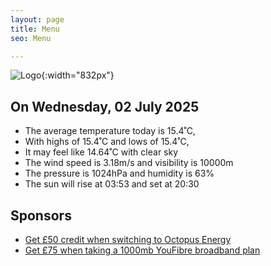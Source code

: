 ```yaml
---
layout: page
title: Menu
seo: Menu

---
```


![Logo](/images/logo.jpg){:width="832px"}

<!-- weather_marker starts -->
## On Wednesday, 02 July 2025

- The average temperature today is 15.4˚C,
- With highs of 15.4˚C and lows of 15.4˚C,
- It may feel like 14.64˚C with clear sky
- The wind speed is 3.18m/s and visibility is 10000m
- The pressure is 1024hPa and humidity is 63%
- The sun will rise at 03:53 and set at 20:30

<!-- weather_marker ends -->

## Sponsors

- [Get £50 credit when switching to Octopus Energy](https://bit.ly/3oD1nnS)
- [Get £75 when taking a 1000mb YouFibre broadband plan](https://aklam.io/91zWhU?)
